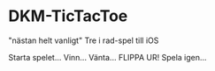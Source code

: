 # DKM-TicTacToe
"nästan helt vanligt" Tre i rad-spel till iOS

Starta spelet...
Vinn...
Vänta...
FLIPPA UR!
Spela igen...
